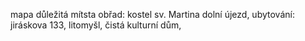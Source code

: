 mapa důležitá mítsta obřad: kostel sv. Martina dolní újezd, ubytování: jiráskova 133, litomyšl, čistá kulturní dům,
